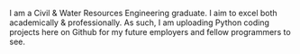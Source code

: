 I am a Civil & Water Resources Engineering graduate. I aim to excel both academically & professionally. As such, I am uploading Python coding projects here on Github for my future employers and fellow programmers to see.
